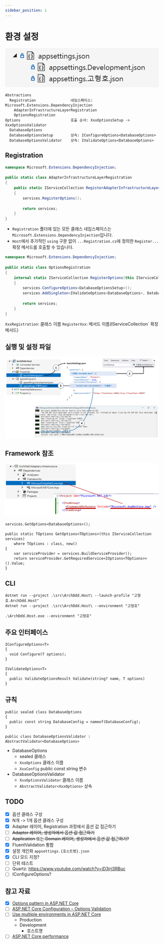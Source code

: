 ```yaml
---
sidebar_position: 1
---
```


# 환경 설정

![](./img/2024-05-06-16-32-26.png)

```
Abstractions
  Registration                네임스페이스: Microsoft.Extensions.DependencyInjection
    AdapterInfrastructureLayerRegistration
    OptionsRegistration
Options                       호출 순서: XxxOptionsSetup -> XxxOptionsValidator
  DatabaseOptions
  DatabaseOptionsSetup        상속: IConfigureOptions<DatabaseOptions>
  DatabaseOptionsValidator    상속: IValidateOptions<DatabaseOptions>
```

## Registration
```cs
namespace Microsoft.Extensions.DependencyInjection;

public static class AdapterInfrastructureLayerRegistration
{
    public static IServiceCollection RegisterAdapterInfrastructureLayer(this IServiceCollection services)
    {
        services.RegisterOptions();

        return services;
    }
}
```
- `Registration` 폴더에 있는 모든 클래스 네임스페이스는 `Microsoft.Extensions.DependencyInjection`입니다.
- `Host`에서 추가적인 `using` 구문 없이 `...Registration.cs`에 정의한 `Register...` 확장 메서드를 호출할 수 있습니다.

```cs
namespace Microsoft.Extensions.DependencyInjection;

public static class OptionsRegistration
{
    internal static IServiceCollection RegisterOptions(this IServiceCollection services)
    {
        services.ConfigureOptions<DatabaseOptionsSetup>();
        services.AddSingleton<IValidateOptions<DatabaseOptions>, DatabaseOptionsValidator>();

        return services;
    }
}
```
`XxxRegistration`: 클래스 이름
`RegisterXxx`: 메서드 이름(IServiceCollection` 확장 메서드)

## 실행 및 설정 파일

![](./img/2024-04-02-00-31-18.png)

## Framework 참조

![](./img/2024-03-29-17-31-12.png)


```
services.GetOptions<DatabaseOptions>();

public static TOptions GetOptions<TOptions>(this IServiceCollection services)
    where TOptions : class, new()
{
    var serviceProvider = services.BuildServiceProvider();
    return serviceProvider.GetRequiredService<IOptions<TOptions>>().Value;
}
```

## CLI
```
dotnet run --project .\src\ArchDdd.Host\ --launch-profile "고형호.ArchDdd.Host"
dotnet run --project .\src\ArchDdd.Host\ --environment "고형호"

.\ArchDdd.Host.exe --environment "고형호"
```

## 주요 인터페이스
```
IConfigureOptions<T>
{
  void Configure(T options);
}

IValidateOptions<T>
{
  public ValidateOptionsResult Validate(string? name, T options)
}
```

## 규칙
```
public sealed class DatabaseOptions
{
  public const string DatabaseConfig = nameof(DatabaseConfig);
}

public class DatabaseOptionsValidator : AbstractValidator<DatabaseOptions>
```
- DatabaseOptions
  - sealed 클래스
  - `XxxOptions` 클래스 이름
  - `XxxConfig` public const string 변수
- DatabaseOptionsValidator
  - `XxxOptionsValidator` 클래스 이름
  - `AbstractValidator<XxxOptions>` 상속

## TODO
- [x] 옵션 클래스 구성
- [x] N개 -> 1개 옵션 클래스 구성
- [x] Adapter 레이어, Registration 과정에서 옵션 값 접근하기
- [ ] ~~Adapter 레이어, 생성자에서 옵션 값 접근하기~~
- [ ] ~~Application 또는 Domain 레이어, 생성자에서 옵션 값 접근하기?~~
- [x] FluentValidation 통합
- [x] 설정 개인화 `appsettings.{호스트명}.json`
- [x] CLI 모드 지정?
- [ ] 단위 테스트
- [ ] Quartz: https://www.youtube.com/watch?v=iD3jrj3RBuc
- [ ] IConfigureOptions?

## 참고 자료
- [x] [Options pattern in ASP.NET Core](https://learn.microsoft.com/en-us/aspnet/core/fundamentals/configuration/options?view=aspnetcore-8.0)
- [ ] [ASP.NET Core Configuration – Options Validation](https://code-maze.com/aspnet-configuration-options-validation/)
- [ ] [Use multiple environments in ASP.NET Core](https://learn.microsoft.com/en-us/aspnet/core/fundamentals/environments?view=aspnetcore-8.0)
  - Production
  - Development
    - 호스트명
- [ ] [ASP.NET Core performance](https://learn.microsoft.com/en-us/aspnet/core/performance/overview?view=aspnetcore-8.0)
